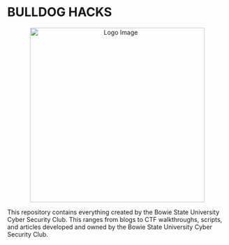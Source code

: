 # BULLDOG HACKS

<p align="center">
  <img src="https://github.com/user-attachments/assets/c2251d29-40c6-45f4-af5c-0d46f5f04a10" alt="Logo Image" width="400" />
</p>

This repository contains everything created by the Bowie State University Cyber Security Club. 
This ranges from blogs to CTF walkthroughs, scripts, and articles developed and owned by the Bowie State University Cyber Security Club.

